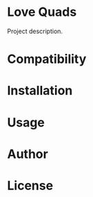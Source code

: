 # Love Quads

Project description.

# Compatibility

# Installation

# Usage

# Author 

# License

